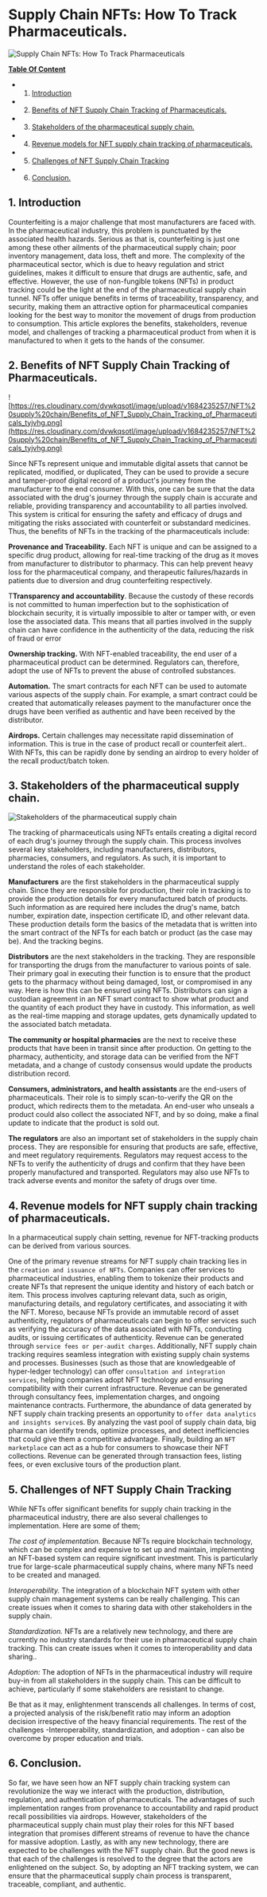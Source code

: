# Supply Chain NFTs: How To Track Pharmaceuticals.


![Supply Chain NFTs: How To Track Pharmaceuticals](https://res.cloudinary.com/dvwkqsotl/image/upload/v1684231480/NFT%20supply%20chain/NFT_supply_chain_of_pharmaceuticals_l9fea4.jpg)

**[Table Of Content](ReadMe.md)**

<!-- vscode-markdown-toc -->
* 1. [Introduction](#Introduction)
* 2. [Benefits of NFT Supply Chain Tracking of Pharmaceuticals.](#BenefitsofNFTSupplyChainTrackingofPharmaceuticals.)
* 3. [Stakeholders of the pharmaceutical supply chain.](#Stakeholdersofthepharmaceuticalsupplychain.)
* 4. [Revenue models for NFT supply chain tracking of pharmaceuticals.](#RevenuemodelsforNFTsupplychaintrackingofpharmaceuticals.)
* 5. [Challenges of NFT Supply Chain Tracking](#ChallengesofNFTSupplyChainTracking)
* 6. [Conclusion.](#Conclusion.)

<!-- vscode-markdown-toc-config
	numbering=true
	autoSave=true
	/vscode-markdown-toc-config -->
<!-- /vscode-markdown-toc -->



##  1. <a name='Introduction'></a>Introduction

Counterfeiting is a major challenge that most manufacturers are faced with. In the pharmaceutical industry, this problem is punctuated by the associated health hazards. Serious as that is, counterfeiting is just one among these other ailments of the pharmaceutical  supply chain; poor inventory management, data loss, theft and more. The complexity of the pharmaceutical sector, which is due to heavy regulation and strict guidelines, makes it difficult to ensure that drugs are authentic, safe, and effective. However, the use of non-fungible tokens (NFTs) in product tracking could be the light at the end of the pharmaceutical supply chain tunnel.  NFTs offer unique benefits in terms of traceability, transparency, and security, making them an attractive option for pharmaceutical companies looking for the best way to monitor the movement of drugs from production to consumption. This article explores the benefits, stakeholders, revenue model, and challenges of tracking a pharmaceutical product from when it is manufactured to when it gets to the hands of the consumer.

##  2. <a name='BenefitsofNFTSupplyChainTrackingofPharmaceuticals.'></a>Benefits of NFT Supply Chain Tracking of Pharmaceuticals.

![https://res.cloudinary.com/dvwkqsotl/image/upload/v1684235257/NFT%20supply%20chain/Benefits_of_NFT_Supply_Chain_Tracking_of_Pharmaceuticals_tyjvhg.png](https://res.cloudinary.com/dvwkqsotl/image/upload/v1684235257/NFT%20supply%20chain/Benefits_of_NFT_Supply_Chain_Tracking_of_Pharmaceuticals_tyjvhg.png)

Since NFTs represent unique and immutable digital assets that cannot be replicated, modified, or duplicated,  They can be used to provide a secure and tamper-proof digital record of a product's journey from the manufacturer to the end consumer. With this, one can be sure that the data associated with the drug's journey through the supply chain is accurate and reliable, providing transparency and accountability to all parties involved. This system is critical for ensuring the safety and efficacy of drugs and mitigating the risks associated with counterfeit or substandard medicines. Thus, the benefits of NFTs in the tracking of the pharmaceuticals include: 

**Provenance and Traceability.** Each NFT is unique and can be assigned to a specific drug product, allowing for real-time tracking of the drug as it moves from manufacturer to distributor to pharmacy. This can help prevent heavy loss for the pharmaceutical company, and therapeutic failures/hazards in patients due to diversion and drug counterfeiting respectively.

T**Transparency and accountability**. Because the custody of these records is not committed to human imperfection but to the sophistication of blockchain security, it is virtually impossible to alter or tamper with, or even lose the associated data. This means that all parties involved in the supply chain can have confidence in the authenticity of the data, reducing the risk of fraud or error 

**Ownership tracking.** With NFT-enabled traceability, the end user of a pharmaceutical product can be determined. Regulators can, therefore, adopt the use of NFTs to prevent the abuse of controlled substances.

**Automation.** The smart contracts for each NFT can be used to automate various aspects of the supply chain. For example, a smart contract could be created that automatically releases payment to the manufacturer once the drugs have been verified as authentic and have been received by the distributor.

**Airdrops.** Certain challenges may necessitate rapid dissemination of information. This is true in the case of product recall or counterfeit alert.. With NFTs, this can be rapidly done by sending an airdrop to every holder of the recall product/batch token.


##  3. <a name='Stakeholdersofthepharmaceuticalsupplychain.'></a>Stakeholders of the pharmaceutical supply chain.

![Stakeholders of the pharmaceutical supply chain](https://res.cloudinary.com/dvwkqsotl/image/upload/v1684234162/NFT%20supply%20chain/Stakeholders_of_the_pharmaceutical_supply_chain_zoaww3.png)

The tracking of pharmaceuticals using NFTs entails creating a digital record of each drug's journey through the supply chain. This process involves several key stakeholders, including manufacturers, distributors, pharmacies, consumers, and regulators. As such, it is important to understand the roles of each stakeholder.

**Manufacturers** are the first stakeholders in the pharmaceutical supply chain. Since they are responsible for production, their role in tracking is to provide the production details for every manufactured batch of products. Such information as are required here includes the drug's name, batch number, expiration date, inspection certificate ID, and other relevant data. These production details form the basics of the metadata that is written into the smart contract of the NFTs for each batch or product (as the case may be). And the tracking begins.

**Distributors** are the next stakeholders in the tracking. They are responsible for transporting the drugs from the manufacturer to various points of sale. Their primary goal in executing their function is to ensure that the product gets to the pharmacy without being damaged, lost, or compromised in any way. Here is how this can be ensured using NFTs. Distributors can sign a custodian agreement in an NFT smart contract to show what product and the quantity of each product they have in custody. This information, as well as the real-time mapping and storage updates, gets dynamically updated to the associated batch metadata. 

**The community or hospital pharmacies** are the next to receive these products that have been in transit since after production. On getting to the pharmacy, authenticity, and storage data can be verified from the NFT metadata, and a change of custody consensus would update the products distribution record. 

**Consumers, administrators, and health assistants** are the end-users of pharmaceuticals. Their role is to simply scan-to-verify the QR on the product, which redirects them to the metadata. An end-user who unseals a product could also collect the associated NFT, and by so doing, make a final update to indicate that the product is sold out.

**The regulators** are also an important set of stakeholders in the supply chain process. They are responsible for ensuring that products are safe, effective, and meet regulatory requirements. Regulators may request access to the NFTs to verify the authenticity of drugs and confirm that they have been properly manufactured and transported. Regulators may also use NFTs to track adverse events and monitor the safety of drugs over time.


##  4. <a name='RevenuemodelsforNFTsupplychaintrackingofpharmaceuticals.'></a>Revenue models for NFT supply chain tracking of pharmaceuticals.

In a pharmaceutical supply chain setting, revenue for NFT-tracking products can be derived from various sources.

One of the primary revenue streams for NFT supply chain tracking lies in the `creation and issuance of NFTs`. Companies can offer services to pharmaceutical industries, enabling them to tokenize their products and create NFTs that represent the unique identity and history of each batch or item. This process involves capturing relevant data, such as origin, manufacturing details, and regulatory certificates, and associating it with the NFT. 
Moreso, because NFTs provide an immutable record of asset authenticity, regulators of pharmaceuticals can begin to offer services such as verifying the accuracy of the data associated with NFTs, conducting audits, or issuing certificates of authenticity. Revenue can be generated through `service fees or per-audit charges`.
Additionally, NFT supply chain tracking requires seamless integration with existing supply chain systems and processes. Businesses (such as those that are knowledgeable of hyper-ledger technology) can offer `consultation and integration services`, helping companies adopt NFT technology and ensuring compatibility with their current infrastructure. Revenue can be generated through consultancy fees, implementation charges, and ongoing maintenance contracts.
Furthermore, the abundance of data generated by NFT supply chain tracking presents an opportunity to `offer data analytics and insights service`s. By analyzing the vast pool of supply chain data, big pharma can identify trends, optimize processes, and detect inefficiencies that could give them a competitive advantage.
Finally, building an `NFT marketplace` can act as a hub for consumers to showcase their NFT collections. Revenue can be generated through transaction fees, listing fees, or even exclusive tours of the production plant. 

##  5. <a name='ChallengesofNFTSupplyChainTracking'></a>Challenges of NFT Supply Chain Tracking

While NFTs offer significant benefits for supply chain tracking in the pharmaceutical industry, there are also several challenges to implementation. Here are some of them;

*The cost of implementation.* Because NFTs require blockchain technology, which can be complex and expensive to set up and maintain, implementing an NFT-based system can require significant investment. This is particularly true for large-scale pharmaceutical supply chains, where many NFTs need to be created and managed.

*Interoperability.* The integration of a blockchain NFT system with other supply chain management systems can be really challenging. This can create issues when it comes to sharing data with other stakeholders in the supply chain.

*Standardization.* NFTs are a relatively new technology, and there are currently no industry standards for their use in pharmaceutical supply chain tracking. This can create issues when it comes to interoperability and data sharing..

*Adoption:* The adoption of NFTs in the pharmaceutical industry will require buy-in from all stakeholders in the supply chain. This can be difficult to achieve, particularly if some stakeholders are resistant to change.

Be that as it may, enlightenment transcends all challenges. In terms of cost, a projected analysis of the risk/benefit ratio may inform an adoption decision irrespective of the heavy financial requirements. The rest of the challenges -Interoperability, standardization, and adoption - can also be overcome by proper education and trials.

##  6. <a name='Conclusion.'></a>Conclusion.

So far, we have seen how an NFT supply chain tracking system can revolutionize the way we interact with the production, distribution, regulation, and authentication of pharmaceuticals. The advantages of such implementation ranges from provenance to accountability and rapid product recall possibilities via airdrops. However, stakeholders of the pharmaceutical supply chain must play their roles for this NFT based integration that promises different streams of revenue to have the chance for massive adoption. Lastly, as with any new technology, there are expected to be challenges with the NFT supply chain. But the good news is that each of the challenges is resolved to the degree that the actors are enlightened on the subject.  So, by adopting an NFT tracking system, we can ensure that the pharmaceutical supply chain process is transparent, traceable, compliant, and authentic.
